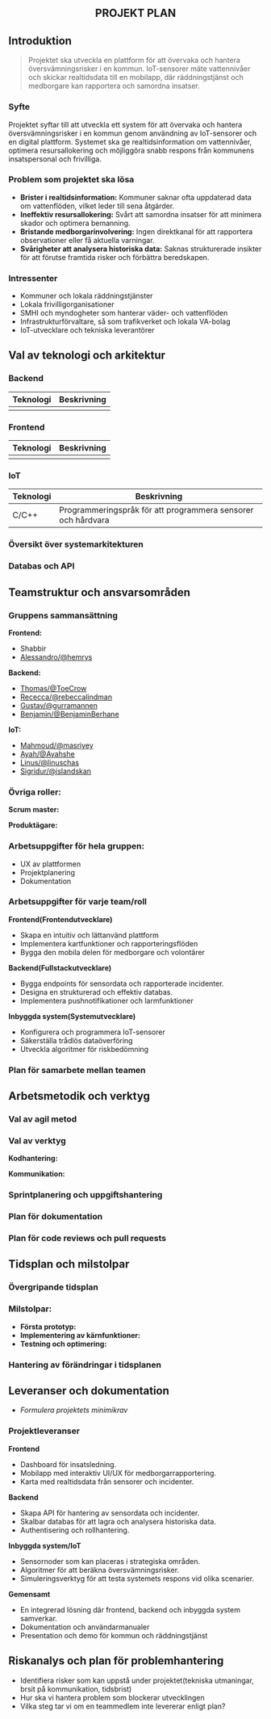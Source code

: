 <section align="center">
<h1>PROJEKT PLAN</h1>
</section>

<!-- TABLE OF CONTENTS? -->

## Introduktion

> Projektet ska utveckla en plattform för att övervaka och hantera översvämningsrisker i en kommun. IoT-sensorer mäte vattennivåer och skickar realtidsdata till en mobilapp, där räddningstjänst och medborgare kan rapportera och samordna insatser.

### Syfte

Projektet syftar till att utveckla ett system för att övervaka och hantera översvämningsrisker i en kommun genom användning av IoT-sensorer och en digital plattform. Systemet ska ge realtidsinformation om vattennivåer, optimera resursallokering och möjliggöra snabb respons från kommunens insatspersonal och frivilliga.

### Problem som projektet ska lösa

-   **Brister i realtidsinformation:** Kommuner saknar ofta uppdaterad data om vattenflöden, vilket leder till sena åtgärder.
-   **Ineffektiv resursallokering:** Svårt att samordna insatser för att minimera skador och optimera bemanning.
-   **Bristande medborgarinvolvering:** Ingen direktkanal för att rapportera observationer eller få aktuella varningar.
-   **Svårigheter att analysera historiska data:** Saknas strukturerade insikter för att förutse framtida risker och förbättra beredskapen.

### Intressenter

-   Kommuner och lokala räddningstjänster
-   Lokala frivilligorganisationer
-   SMHI och myndogheter som hanterar väder- och vattenflöden
-   Infrastrukturförvaltare, så som trafikverket och lokala VA-bolag
-   IoT-utvecklare och tekniska leverantörer

## Val av teknologi och arkitektur

### Backend

| Teknologi | Beskrivning |
| --------- | ----------- |
|           |             |

### Frontend

| Teknologi | Beskrivning |
| --------- | ----------- |
|           |             |

### IoT

| Teknologi | Beskrivning                                                  |
| --------- | ------------------------------------------------------------ |
| C/C++     | Programmeringspråk för att programmera sensorer och hårdvara |

### Översikt över systemarkitekturen

### Databas och API

## Teamstruktur och ansvarsområden

### Gruppens sammansättning

**Frontend:**

-   Shabbir
-   [Alessandro/@hemrys](https://github.com/hemrys)

**Backend:**

-   [Thomas/@ToeCrow](https://github.com/ToeCrow)
-   [Rececca/@rebeccalindman](https://github.com/rebeccalindman)
-   [Gustav/@gurramannen](https://github.com/gurramannen)
-   [Benjamin/@BenjaminBerhane](https://github.com/BenjaminBerhane)

**IoT:**

-   [Mahmoud/@masriyey](https://github.com/masriyey)
-   [Ayah/@Ayahshe](https://github.com/Ayahshe)
-   [Linus/@linuschas](https://github.com/linuschas)
-   [Sigridur/@islandskan](https://github.com/islandskan)

### Övriga roller:

**Scrum master:**

**Produktägare:**

### Arbetsuppgifter för hela gruppen:

-   UX av plattformen
-   Projektplanering
-   Dokumentation

### Arbetsuppgifter för varje team/roll

**Frontend(Frontendutvecklare)**

-   Skapa en intuitiv och lättanvänd plattform
-   Implementera kartfunktioner och rapporteringsflöden
-   Bygga den mobila delen för medborgare och volontärer

**Backend(Fullstackutvecklare)**

-   Bygga endpoints för sensordata och rapporterade incidenter.
-   Designa en strukturerad och effektiv databas.
-   Implementera pushnotifikationer och larmfunktioner

**Inbyggda system(Systemutvecklare)**

-   Konfigurera och programmera IoT-sensorer
-   Säkerställa trådlös dataöverföring
-   Utveckla algoritmer för riskbedömning

### Plan för samarbete mellan teamen

## Arbetsmetodik och verktyg

### Val av agil metod

### Val av verktyg

**Kodhantering:**

**Kommunikation:**

### Sprintplanering och uppgiftshantering

### Plan för dokumentation

### Plan för code reviews och pull requests

## Tidsplan och milstolpar

### Övergripande tidsplan

### Milstolpar:

-   **Första prototyp:**
-   **Implementering av kärnfunktioner:**
-   **Testning och optimering:**

### Hantering av förändringar i tidsplanen

## Leveranser och dokumentation

-   _Formulera projektets minimikrav_

### Projektleveranser

**Frontend**

-   Dashboard för insatsledning.
-   Mobilapp med interaktiv UI/UX för medborgarrapportering.
-   Karta med realtidsdata från sensorer och incidenter.

**Backend**

-   Skapa API för hantering av sensordata och incidenter.
-   Skalbar databas för att lagra och analysera historiska data.
-   Authentisering och rollhantering.

**Inbyggda system/IoT**

-   Sensornoder som kan placeras i strategiska områden.
-   Algoritmer för att beräkna översvämningsrisker.
-   Simuleringsverktyg för att testa systemets respons vid olika scenarier.

**Gemensamt**

-   En integrerad lösning där frontend, backend och inbyggda system samverkar.
-   Dokumentation och användarmanualer
-   Presentation och demo för kommun och räddningstjänst

## Riskanalys och plan för problemhantering

-   Identifiera risker som kan uppstå under projektet(tekniska utmaningar, brsit på kommunikation, tidsbrist)
-   Hur ska vi hantera problem som blockerar utvecklingen
-   Vilka steg tar vi om en teammedlem inte levererar enligt plan?

